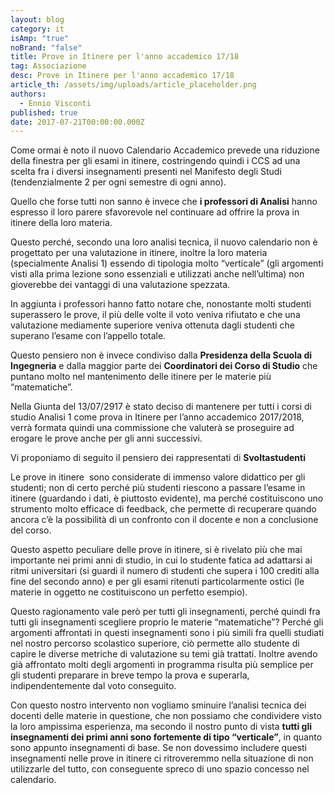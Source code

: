 ```yaml
---
layout: blog
category: it
isAmp: "true"
noBrand: "false"
title: Prove in Itinere per l'anno accademico 17/18
tag: Associazione
desc: Prove in Itinere per l'anno accademico 17/18
article_th: /assets/img/uploads/article_placeholder.png
authors:
  - Ennio Visconti
published: true
date: 2017-07-21T00:00:00.000Z
---
```

Come ormai è noto il nuovo Calendario Accademico prevede una riduzione della finestra per gli esami in itinere, costringendo quindi i CCS ad una scelta fra i diversi insegnamenti presenti nel Manifesto degli Studi (tendenzialmente 2 per ogni semestre di ogni anno).

Quello che forse tutti non sanno è invece che **i professori di Analisi** hanno espresso il loro parere sfavorevole nel continuare ad offrire la prova in itinere della loro materia.

Questo perché, secondo una loro analisi tecnica, il nuovo calendario non è progettato per una valutazione in itinere, inoltre la loro materia (specialmente Analisi 1) essendo di tipologia molto “verticale” (gli argomenti visti alla prima lezione sono essenziali e utilizzati anche nell’ultima) non gioverebbe dei vantaggi di una valutazione spezzata.

In aggiunta i professori hanno fatto notare che, nonostante molti studenti superassero le prove, il più delle volte il voto veniva rifiutato e che una valutazione mediamente superiore veniva ottenuta dagli studenti che superano l’esame con l’appello totale.

Questo pensiero non è invece condiviso dalla **Presidenza della Scuola di Ingegneria** e dalla maggior parte dei **Coordinatori dei Corso di Studio** che puntano molto nel mantenimento delle itinere per le materie più “matematiche”.

Nella Giunta del 13/07/2917 è stato deciso di mantenere per tutti i corsi di studio Analisi 1 come prova in Itinere per l’anno accademico 2017/2018, verrà formata quindi una commissione che valuterà se proseguire ad erogare le prove anche per gli anni successivi.

Vi proponiamo di seguito il pensiero dei rappresentati di **Svoltastudenti**

Le prove in itinere  sono considerate di immenso valore didattico per gli studenti; non di certo perché più studenti riescono a passare l’esame in itinere (guardando i dati, è piuttosto evidente), ma perché costituiscono uno strumento molto efficace di feedback, che permette di recuperare quando ancora c’è la possibilità di un confronto con il docente e non a conclusione del corso.

Questo aspetto peculiare delle prove in itinere, si è rivelato più che mai importante nei primi anni di studio, in cui lo studente fatica ad adattarsi ai ritmi universitari (si guardi il numero di studenti che supera i 100 crediti alla fine del secondo anno) e per gli esami ritenuti particolarmente ostici (le materie in oggetto ne costituiscono un perfetto esempio).

Questo ragionamento vale però per tutti gli insegnamenti, perché quindi fra tutti gli insegnamenti scegliere proprio le materie “matematiche”? Perché gli argomenti affrontati in questi insegnamenti sono i più simili fra quelli studiati nel nostro percorso scolastico superiore, ciò permette allo studente di capire le diverse metriche di valutazione su temi già trattati. Inoltre avendo già affrontato molti degli argomenti in programma risulta più semplice per gli studenti preparare in breve tempo la prova e superarla, indipendentemente dal voto conseguito.

Con questo nostro intervento non vogliamo sminuire l’analisi tecnica dei docenti delle materie in questione, che non possiamo che condividere visto la loro ampissima esperienza, ma secondo il nostro punto di vista **tutti gli insegnamenti dei primi anni sono fortemente di tipo “verticale”**, in quanto sono appunto insegnamenti di base. Se non dovessimo includere questi insegnamenti nelle prove in itinere ci ritroveremmo nella situazione di non utilizzarle del tutto, con conseguente spreco di uno spazio concesso nel calendario.